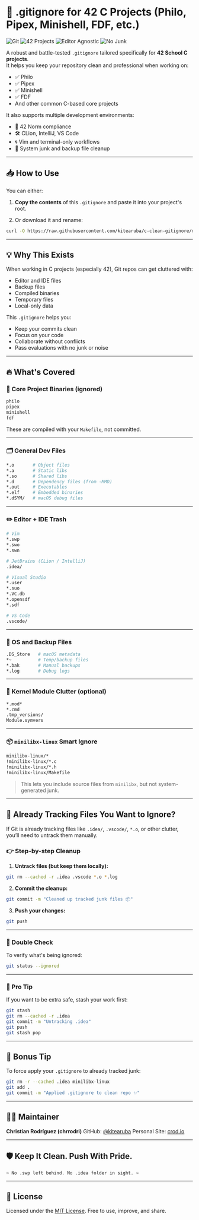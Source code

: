 # 🚫 .gitignore for 42 C Projects (Philo, Pipex, Minishell, FDF, etc.)

![Git](https://img.shields.io/badge/Git-clean-blue?style=flat-square)
![42 Projects](https://img.shields.io/badge/42-Core_Projects-blue?style=flat-square)
![Editor Agnostic](https://img.shields.io/badge/Editors-Vim%20%7C%20CLion%20%7C%20VSCode-yellow?style=flat-square)
![No Junk](https://img.shields.io/badge/Junk-Free-critical?style=flat-square)

A robust and battle-tested `.gitignore` tailored specifically for **42 School C projects**.  
It helps you keep your repository clean and professional when working on:

- ✅ Philo  
- ✅ Pipex  
- ✅ Minishell  
- ✅ FDF  
- And other common C-based core projects

It also supports multiple development environments:
- 🧠 42 Norm compliance
- 🛠️ CLion, IntelliJ, VS Code
- 🌀 Vim and terminal-only workflows
- 💾 System junk and backup file cleanup

---

## 📥 How to Use

You can either:

1. **Copy the contents** of this `.gitignore` and paste it into your project's root.

2. Or download it and rename:

```bash
curl -O https://raw.githubusercontent.com/kitearuba/c-clean-gitignore/main/.gitignore
````

---

## 💡 Why This Exists

When working in C projects (especially 42), Git repos can get cluttered with:

* Editor and IDE files
* Backup files
* Compiled binaries
* Temporary files
* Local-only data

This `.gitignore` helps you:

* Keep your commits clean
* Focus on your code
* Collaborate without conflicts
* Pass evaluations with no junk or noise

---

## 🔥 What's Covered

### 🧠 Core Project Binaries (ignored)

```bash
philo
pipex
minishell
fdf
```

These are compiled with your `Makefile`, not committed.

---

### 🗂️ General Dev Files

```bash
*.o       # Object files
*.a       # Static libs
*.so      # Shared libs
*.d       # Dependency files (from -MMD)
*.out     # Executables
*.elf     # Embedded binaries
*.dSYM/   # macOS debug files
```

---

### ✏️ Editor + IDE Trash

```bash
# Vim
*.swp
*.swo
*.swn

# JetBrains (CLion / IntelliJ)
.idea/

# Visual Studio
*.user
*.suo
*.VC.db
*.opensdf
*.sdf

# VS Code
.vscode/
```

---

### 🧼 OS and Backup Files

```bash
.DS_Store   # macOS metadata
*~          # Temp/backup files
*.bak       # Manual backups
*.log       # Debug logs
```

---

### 🧪 Kernel Module Clutter (optional)

```bash
*.mod*
*.cmd
.tmp_versions/
Module.symvers
```

---

### 📦 `minilibx-linux` Smart Ignore

```bash
minilibx-linux/*
!minilibx-linux/*.c
!minilibx-linux/*.h
!minilibx-linux/Makefile
```

> This lets you include source files from `minilibx`, but not system-generated junk.

---

## 🧹 Already Tracking Files You Want to Ignore?

If Git is already tracking files like `.idea/`, `.vscode/`, `*.o`, or other clutter, you’ll need to untrack them manually.

### 👉 Step-by-step Cleanup

1. **Untrack files (but keep them locally):**

```bash
git rm --cached -r .idea .vscode *.o *.log
```

2. **Commit the cleanup:**

```bash
git commit -m "Cleaned up tracked junk files 📦"
```

3. **Push your changes:**

```bash
git push
```

---

### 🧪 Double Check

To verify what's being ignored:

```bash
git status --ignored
```

---

### 💬 Pro Tip

If you want to be extra safe, stash your work first:

```bash
git stash
git rm --cached -r .idea
git commit -m "Untracking .idea"
git push
git stash pop
```

---

## 🧙 Bonus Tip

To force apply your `.gitignore` to already tracked junk:

```bash
git rm -r --cached .idea minilibx-linux
git add .
git commit -m "Applied .gitignore to clean repo ✨"
```

---

## 👨‍💻 Maintainer

**Christian Rodríguez (chrrodri)**
GitHub: [@kitearuba](https://github.com/kitearuba)
Personal Site: [crod.io](https://crod.io)

---

## 🛡️ Keep It Clean. Push With Pride.

```
~ No .swp left behind. No .idea folder in sight. ~
```

---

## 📜 License

Licensed under the [MIT License](LICENSE).
Free to use, improve, and share.
